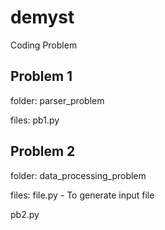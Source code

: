 # demyst
Coding Problem

## Problem 1
folder: parser_problem

files:
pb1.py

## Problem 2
folder: data_processing_problem

files: 
file.py - To generate input file

pb2.py 
